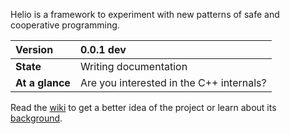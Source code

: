 Helio is a framework to experiment with new patterns of safe and cooperative programming.

| **Version** | 0.0.1 dev |
|:------------|:----------|
| **State** | Writing documentation |
| **At a glance** | Are you interested in the C++ internals? |

Read the [wiki](Home.md) to get a better idea of the project or learn about its [background](History.md).